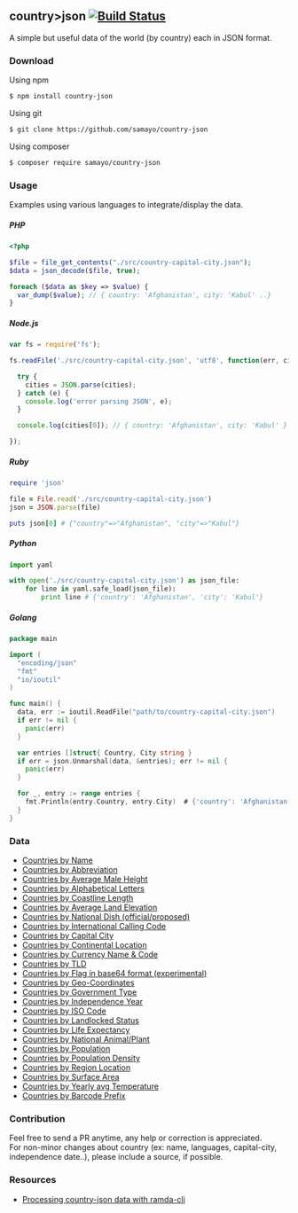 ## country>json  [![Build Status](https://travis-ci.org/samayo/country-json.svg?branch=master)](https://travis-ci.org/samayo/country-json)

A simple but useful data of the world (by country) each in JSON format.

### Download
Using npm
```bash
$ npm install country-json
```
Using git
```bash
$ git clone https://github.com/samayo/country-json
```
Using composer
```bash
$ composer require samayo/country-json
```

### Usage
Examples using various languages to integrate/display the data. 

##### PHP 
```php
<?php 

$file = file_get_contents("./src/country-capital-city.json");
$data = json_decode($file, true); 

foreach ($data as $key => $value) {
  var_dump($value); // { country: 'Afghanistan', city: 'Kabul' ..}
} 
```

##### Node.js
```javascript
var fs = require('fs');

fs.readFile('./src/country-capital-city.json', 'utf8', function(err, cities) {

  try {
    cities = JSON.parse(cities);
  } catch (e) {
    console.log('error parsing JSON', e);
  }

  console.log(cities[0]); // { country: 'Afghanistan', city: 'Kabul' }

});
```

##### Ruby
```ruby
require 'json'

file = File.read('./src/country-capital-city.json')
json = JSON.parse(file)

puts json[0] # {"country"=>"Afghanistan", "city"=>"Kabul"}
```

##### Python
```python
import yaml

with open('./src/country-capital-city.json') as json_file:
    for line in yaml.safe_load(json_file):
        print line # {'country': 'Afghanistan', 'city': 'Kabul'}
```

##### Golang

```go
package main

import (
  "encoding/json"
  "fmt"
  "io/ioutil"
)

func main() {
  data, err := ioutil.ReadFile("path/to/country-capital-city.json")
  if err != nil {
    panic(err)
  }

  var entries []struct{ Country, City string }
  if err = json.Unmarshal(data, &entries); err != nil {
    panic(err)
  }

  for _, entry := range entries {
    fmt.Println(entry.Country, entry.City)  # {'country': 'Afghanistan', 'city': 'Kabul'}
  }
}

```  

### Data

- [Countries by Name](https://github.com/samayo/country-json/blob/master/src/countries.json)
- [Countries by Abbreviation](https://github.com/samayo/country-json/blob/master/src/country-abbreviation.json)
- [Countries by Average Male Height](https://github.com/samayo/country-json/blob/master/src/country-avg-male-height.json)
- [Countries by Alphabetical Letters](https://github.com/samayo/country-json/blob/master/src/country-by-alphabet-letters.json)
- [Countries by Coastline Length](https://github.com/samayo/country-json/blob/master/src/country-by-costline.json)
- [Countries by Average Land Elevation](https://github.com/samayo/country-json/blob/master/src/country-by-elevation.json)
- [Countries by National Dish (official/proposed)](https://github.com/samayo/country-json/blob/master/src/country-by-national-dish.json)
- [Countries by International Calling Code](https://github.com/samayo/country-json/blob/master/src/country-calling-code.json)
- [Countries by Capital City](https://github.com/samayo/country-json/blob/master/src/country-capital-city.json)
- [Countries by Continental Location](https://github.com/samayo/country-json/blob/master/src/country-continent.json)
- [Countries by Currency Name & Code](https://github.com/samayo/country-json/blob/master/src/country-currency-name-and-code.json)
- [Countries by TLD](https://github.com/samayo/country-json/blob/master/src/country-domain-tld.json)
- [Countries by Flag in base64 format (experimental)](https://github.com/samayo/country-json/blob/master/src/country-flag.json)
- [Countries by Geo-Coordinates](https://github.com/samayo/country-json/blob/master/src/country-geo-cordinations.json)
- [Countries by Government Type](https://github.com/samayo/country-json/blob/master/src/country-government-type.json)
- [Countries by Independence Year](https://github.com/samayo/country-json/blob/master/src/country-independence-date.json)
- [Countries by ISO Code](https://github.com/samayo/country-json/blob/master/src/country-iso-numeric.json)
- [Countries by Landlocked Status](https://github.com/samayo/country-json/blob/master/src/country-landlocked.json)
- [Countries by Life Expectancy](https://github.com/samayo/country-json/blob/master/src/country-life-expectancy.json)
- [Countries by National Animal/Plant](https://github.com/samayo/country-json/blob/master/src/country-national-animal-or-plant.json)
- [Countries by Population](https://github.com/samayo/country-json/blob/master/src/country-population.json)
- [Countries by Population Density](https://github.com/samayo/country-json/blob/master/src/country-population-density.json)
- [Countries by Region Location](https://github.com/samayo/country-json/blob/master/src/country-region-in-world.json)
- [Countries by Surface Area](https://github.com/samayo/country-json/blob/master/src/country-surface-area.json)
- [Countries by Yearly avg Temperature](https://github.com/samayo/country-json/blob/master/src/country-yearly-average-temperature.json)
- [Countries by Barcode Prefix](https://github.com/samayo/country-json/blob/master/src/country-by-barcode-prefix.json)



### Contribution
Feel free to send a PR anytime, any help or correction is appreciated.    
For non-minor changes about country (ex: name, languages, capital-city, independence date..), please include a source, if possible. 

### Resources
- [Processing country-json data with ramda-cli](https://github.com/raine/ramda-cli/wiki/Cookbook#playing-around-with-countryjson-data)    
